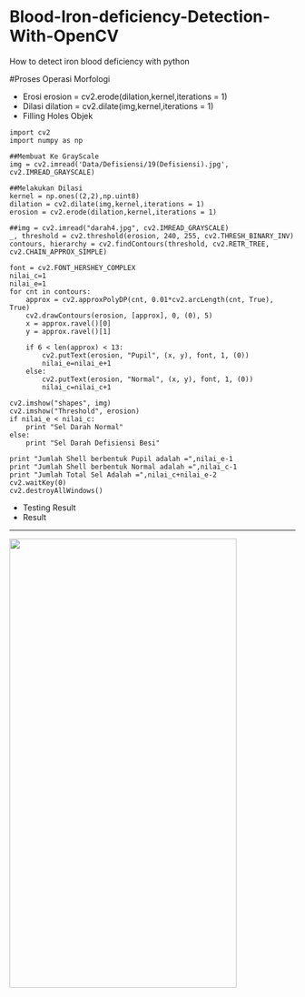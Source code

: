 # Blood-Iron-deficiency-Detection-With-OpenCV
How to detect iron blood deficiency with python

#Proses Operasi Morfologi
- Erosi
  erosion = cv2.erode(dilation,kernel,iterations = 1)
- Dilasi
  dilation = cv2.dilate(img,kernel,iterations = 1)
- Filling Holes Objek
  
```
import cv2
import numpy as np

##Membuat Ke GrayScale
img = cv2.imread('Data/Defisiensi/19(Defisiensi).jpg', cv2.IMREAD_GRAYSCALE)

##Melakukan Dilasi
kernel = np.ones((2,2),np.uint8)
dilation = cv2.dilate(img,kernel,iterations = 1)
erosion = cv2.erode(dilation,kernel,iterations = 1)

##img = cv2.imread("darah4.jpg", cv2.IMREAD_GRAYSCALE)
_, threshold = cv2.threshold(erosion, 240, 255, cv2.THRESH_BINARY_INV)
contours, hierarchy = cv2.findContours(threshold, cv2.RETR_TREE, cv2.CHAIN_APPROX_SIMPLE)

font = cv2.FONT_HERSHEY_COMPLEX
nilai_c=1
nilai_e=1
for cnt in contours:
    approx = cv2.approxPolyDP(cnt, 0.01*cv2.arcLength(cnt, True), True)
    cv2.drawContours(erosion, [approx], 0, (0), 5)
    x = approx.ravel()[0]
    y = approx.ravel()[1]

    if 6 < len(approx) < 13:
        cv2.putText(erosion, "Pupil", (x, y), font, 1, (0))
        nilai_e=nilai_e+1
    else:
        cv2.putText(erosion, "Normal", (x, y), font, 1, (0))
        nilai_c=nilai_c+1

cv2.imshow("shapes", img)
cv2.imshow("Threshold", erosion)
if nilai_e < nilai_c:
    print "Sel Darah Normal"
else:
    print "Sel Darah Defisiensi Besi"

print "Jumlah Shell berbentuk Pupil adalah =",nilai_e-1
print "Jumlah Shell berbentuk Normal adalah =",nilai_c-1
print "Jumlah Total Sel Adalah =",nilai_c+nilai_e-2
cv2.waitKey(0)
cv2.destroyAllWindows()
```

- Testing Result
- Result
------------------------
<img src="https://raw.githubusercontent.com/nurchulis/Blood-Iron-deficiency-Detection-With-OpenCV/Result_testing.png" width="400" height="790">
